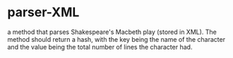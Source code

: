 # parser-XML
a method that parses Shakespeare's Macbeth play (stored in XML). The method should return a hash, with the key being the name of the character and the value being the total number of lines the character had.
